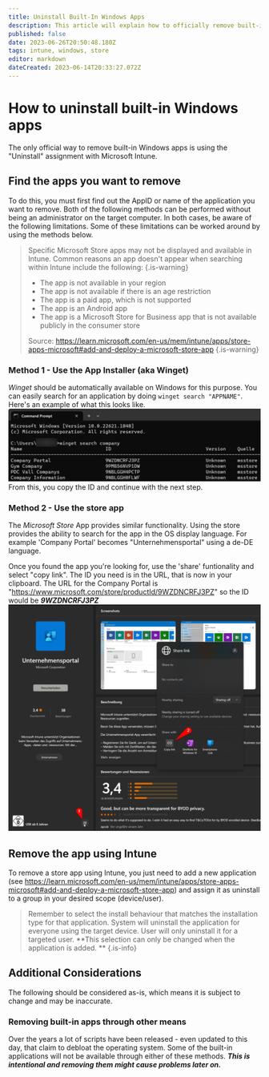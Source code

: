 ```yaml
---
title: Uninstall Built-In Windows Apps
description: This article will explain how to officially remove built-in apps from Windows 10 and up.
published: false
date: 2023-06-26T20:50:48.180Z
tags: intune, windows, store
editor: markdown
dateCreated: 2023-06-14T20:33:27.072Z
---
```


# How to uninstall built-in Windows apps
The only official way to remove built-in Windows apps is using the "Uninstall" assignment with Microsoft Intune. 
## Find the apps you want to remove
To do this, you must first find out the AppID or name of the application you want to remove. Both of the following methods can be performed without being an administrator on the target computer. In both cases, be aware of the following limitations. Some of these limitations can be worked around by using the methods below.

> Specific Microsoft Store apps may not be displayed and available in Intune. Common reasons an app doesn't appear when searching within Intune include the following:
{.is-warning}
> - The app is not available in your region
> - The app is not available if there is an age restriction
> - The app is a paid app, which is not supported
> - The app is an Android app
> - The app is a Microsoft Store for Business app that is not available publicly in the consumer store
> 
> Source:  https://learn.microsoft.com/en-us/mem/intune/apps/store-apps-microsoft#add-and-deploy-a-microsoft-store-app
{.is-warning}


### Method 1 - Use the App Installer (aka Winget)
*Winget* should be automatically available on Windows for this purpose. You can easily search for an application by doing `winget search "APPNAME"`. Here's an example of what this looks like.
![winget-example.png](/winget-example.png)
From this, you copy the ID and continue with the next step.
### Method 2 - Use the store app
The *Microsoft Store* App provides similar functionality. Using the store provides the ability to search for the app in the OS display language. For example 'Company Portal' becomes "Unternehmensportal" using a de-DE language.

Once you found the app you're looking for, use the 'share' funtionality and select "copy link". The ID you need is in the URL, that is now in your clipboard. 
The URL for the Company Portal is "https://www.microsoft.com/store/productId/9WZDNCRFJ3PZ" so the ID would be ***9WZDNCRFJ3PZ***
![microsoftstore-sharelink.png](/microsoftstore-sharelink.png)
## Remove the app using Intune
To remove a store app using Intune, you just need to add a new application (see https://learn.microsoft.com/en-us/mem/intune/apps/store-apps-microsoft#add-and-deploy-a-microsoft-store-app) and assign it as uninstall to a group in your desired scope (device/user).

> Remember to select the install behaviour that matches the installation type for that application. System will uninstall the application for everyone using the target device. User will only uninstall it for a targeted user. **This selection can only be changed when the application is added. **
{.is-info}

## Additional Considerations
The following should be considered as-is, which means it is subject to change and may be inaccurate.
### Removing built-in apps through other means
Over the years a lot of scripts have been released - even updated to this day, that claim to debloat the operating system. Some of the built-in applications will not be available through either of these methods. ***This is intentional and removing them might cause problems later on.***